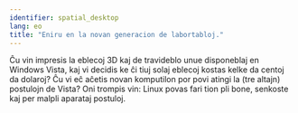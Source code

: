 ```yaml
---
identifier: spatial_desktop
lang: eo
title: "Eniru en la novan generacion de labortabloj."
---
```


Ĉu vin impresis la eblecoj 3D kaj de travideblo unue disponeblaj en Windows Vista, kaj vi decidis ke ĉi tiuj solaj eblecoj kostas kelke da centoj da dolaroj? Ĉu vi eĉ aĉetis novan komputilon por povi atingi la (tre altajn) postulojn de Vista? Oni trompis vin: Linux povas fari tion pli bone, senkoste kaj per malpli aparataj postuloj.

<? all_video_ids_from_file ();?>




